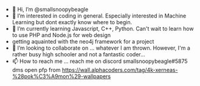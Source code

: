 - 👋 Hi, I’m @smallsnoopybeagle
- 👀 I’m interested in coding in general. Especially interested in Machine Learning but dont exactly know where to begin.
- 🌱 I’m currently learning Javascript, C++, Python. Can't wait to learn how to use PHP and Node.js for web design
- getting aquainted with the neo4j framework for a project
- 💞️ I’m looking to collaborate on ... whatever I am thrown. However, I'm a rather busy high schooler and not a fantastic coder...
- 📫 How to reach me ... reach me on discord smallsnoopybeagle#5875 dms open
pfp from https://wall.alphacoders.com/tag/4k-xerneas-%28pok%C3%A9mon%29-wallpapers

